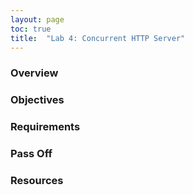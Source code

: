 ```yaml
---
layout: page
toc: true
title:  "Lab 4: Concurrent HTTP Server"
---
```


### Overview


### Objectives


### Requirements


### Pass Off


### Resources

